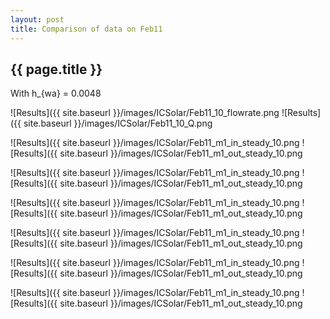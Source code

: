 ```yaml
---
layout: post
title: Comparison of data on Feb11
---
```

{{ page.title }}
-----------------
With h_{wa} = 0.0048

![Results]({{ site.baseurl }}/images/ICSolar/Feb11_10_flowrate.png ![Results]({{ site.baseurl }}/images/ICSolar/Feb11_10_Q.png

![Results]({{ site.baseurl }}/images/ICSolar/Feb11_m1_in_steady_10.png ![Results]({{ site.baseurl }}/images/ICSolar/Feb11_m1_out_steady_10.png

![Results]({{ site.baseurl }}/images/ICSolar/Feb11_m1_in_steady_10.png ![Results]({{ site.baseurl }}/images/ICSolar/Feb11_m1_out_steady_10.png

![Results]({{ site.baseurl }}/images/ICSolar/Feb11_m1_in_steady_10.png ![Results]({{ site.baseurl }}/images/ICSolar/Feb11_m1_out_steady_10.png

![Results]({{ site.baseurl }}/images/ICSolar/Feb11_m1_in_steady_10.png ![Results]({{ site.baseurl }}/images/ICSolar/Feb11_m1_out_steady_10.png

![Results]({{ site.baseurl }}/images/ICSolar/Feb11_m1_in_steady_10.png ![Results]({{ site.baseurl }}/images/ICSolar/Feb11_m1_out_steady_10.png

![Results]({{ site.baseurl }}/images/ICSolar/Feb11_m1_in_steady_10.png ![Results]({{ site.baseurl }}/images/ICSolar/Feb11_m1_out_steady_10.png

